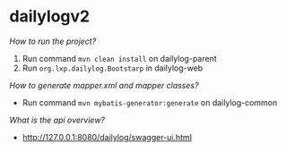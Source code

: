 # dailylogv2
*How to run the project?*
1) Run command `mvn clean install` on dailylog-parent  
2) Run `org.lxp.dailylog.Bootstarp` in dailylog-web  

*How to generate mapper.xml and mapper classes?*
+ Run command `mvn mybatis-generator:generate` on dailylog-common  

*What is the api overview?*
+ http://127.0.0.1:8080/dailylog/swagger-ui.html  